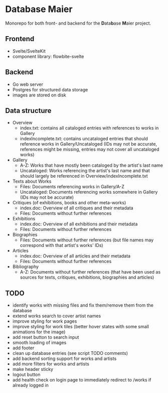 # Database Maier

Monorepo for both front- and backend for the **D**ata**b**ase **M**aier project.

## Frontend

- Svelte/SvelteKit
- component library: flowbite-svelte

## Backend

- Go web server
- Postgres for structured data storage
- images are stored on disk

## Data structure

- Overview
  - index.txt: contains all cataloged entries with references to works in Gallery
  - indexIncomplete.txt: contains uncataloged entries that should reference works in Gallery/Uncataloged (IDs may not be accurate, references might be missing, entries may not cover all uncataloged works)
- Gallery
  - A-Z: Works that have mostly been cataloged by the artist's last name
  - Uncataloged: Works referencing the artist's last name and that should largely be referenced in Overview/indexIncomplete.txt
- Texts about Works
  - Files: Documents referencing works in Gallery/A-Z
  - Uncataloged: Documents referencing works somewhere in Gallery (IDs may not be accurate)
- Critiques (of exhibitions, books and other meta-works)
  - index.doc: Overview of all critiques and their metadata
  - Files: Documents without further references
- Exhibitions
  - index.doc: Overview of all exhibitions and their metadata
  - Files: Documents without further references
- Biographies
  - Files: Documents without further references (but file names may correspond with that artist's works' IDs)
- Articles
  - index.doc: Overview of all articles and their metadata
  - Files: Documents without further references
- Bibliography
  - A-Z: Documents without further references (that have been used as sources for texts, critiques, exhibitions, biographies and articles)

## TODO

- identify works with missing files and fix them/remove them from the database
- extend works search to cover artist names
- improve styling for work pages
- improve styling for work tiles (better hover states with some small animations for the image)
- add reset button to search input
- smooth loading of images
- add footer
- clean up database entries (see script TODO comments)
- add backend sorting support for works and artists
- add more filters for works and artists
- make header sticky
- logout button
- add health check on login page to immediately redirect to /works if already logged in

